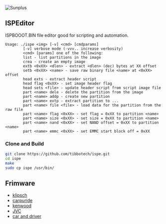 ![Sunplus](https://www.sunplus.com/images/sunpluslogo.jpg)

## ISPEditor
ISPBOOOT.BIN file editor good for scripting and automation.
```
Usage: ./ispe <img> [-v] <cmd> [cmdparams]
        [-v] verbose mode (-vvv.. increase verbosity)
        <cmd> [params] one of the following:
        list - list partitions in the image
        crea - create an empty image
        extb <0xXX> <dlen> - extract <dlen> (dec) bytes at XX offset
        setb <0xXX> <name> - save raw binary file <name> at <0xXX> offset
        head exts - extract header script
        head flag <0xXX> - set image header flag
        head sets <file> - update header script from script image file
        part <name> dele - delete the partition from the image
        part <name> addp - create new partition
        part <name> extp - extract partition to ...
        part <name> file <file> - load data for the partition from the raw file
        part <name> flag <0xXX> - set flag = 0xXX to partition <name>
        part <name> size <0xXX> - set size = 0xXX to partition <name>
        part <name> nand <0xXX> - set NAND offset = 0xXX to partition <name>
        part <name> emmc <0xXX> - set EMMC start block off = 0xXX
```
### Clone and Build
```bash
git clone https://github.com/tibbotech/ispe.git
cd ispe
make
sudo cp ispe /usr/bin/
```

## Frimware
- [klipsch](firmware/klipsch/README.md)
- [carpuride](firmware/carpuride/README.md)
- [kenwood](firmware/kenwood/README.md)
- [JVC](firmware/jvc/README.md)
- [car and driver](firmware/caranddriver/README.md)
